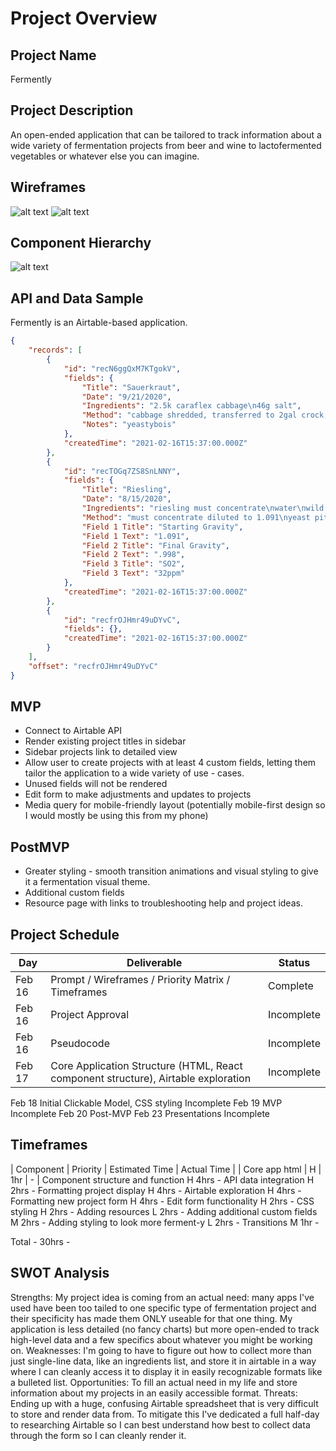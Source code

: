 # Project Overview

## Project Name

Fermently

## Project Description

An open-ended application that can be tailored to track information about a wide variety of fermentation projects from beer and wine to lactofermented vegetables or whatever else you can imagine.

## Wireframes

![alt text](https://i.imgur.com/5FzJaaAl.png "Wireframe - Home")
![alt text](https://i.imgur.com/3Re6I6Xl.png "Wireframe - Add")

## Component Hierarchy 

![alt text](https://i.imgur.com/UevUBrEl.png "Component Heirarchy")

## API and Data Sample

Fermently is an Airtable-based application.

```json
{
    "records": [
        {
            "id": "recN6ggQxM7KTgokV",
            "fields": {
                "Title": "Sauerkraut",
                "Date": "9/21/2020",
                "Ingredients": "2.5k caraflex cabbage\n46g salt",
                "Method": "cabbage shredded, transferred to 2gal crock, and salted\nmuddled after 2 hours\nweight placed and covered\nfermented at room temp",
                "Notes": "yeastybois"
            },
            "createdTime": "2021-02-16T15:37:00.000Z"
        },
        {
            "id": "recTOGq7ZS8SnLNNY",
            "fields": {
                "Title": "Riesling",
                "Date": "8/15/2020",
                "Ingredients": "riesling must concentrate\nwater\nwild yeast culture",
                "Method": "must concentrate diluted to 1.091\nyeast pitched with 6g Fermfast nutrients\nfermented at 65F for 1 month until gravity of .998 reached\nbottled with 32p...",
                "Field 1 Title": "Starting Gravity",
                "Field 1 Text": "1.091",
                "Field 2 Title": "Final Gravity",
                "Field 2 Text": ".998",
                "Field 3 Title": "SO2",
                "Field 3 Text": "32ppm"
            },
            "createdTime": "2021-02-16T15:37:00.000Z"
        },
        {
            "id": "recfrOJHmr49uDYvC",
            "fields": {},
            "createdTime": "2021-02-16T15:37:00.000Z"
        }
    ],
    "offset": "recfrOJHmr49uDYvC"
}
```

## MVP

- Connect to Airtable API
- Render existing project titles in sidebar
- Sidebar projects link to detailed view
- Allow user to create projects with at least 4 custom fields, letting them tailor the application to a wide variety of use - cases.
- Unused fields will not be rendered
- Edit form to make adjustments and updates to projects
- Media query for mobile-friendly layout (potentially mobile-first design so I would mostly be using this from my phone)

## PostMVP

- Greater styling - smooth transition animations and visual styling to give it a fermentation visual theme.
- Additional custom fields
- Resource page with links to troubleshooting help and project ideas.


## Project Schedule
|  Day | Deliverable | Status
|---|---| ---|
|Feb 16| Prompt / Wireframes / Priority Matrix / Timeframes | Complete
|Feb 16| Project Approval | Incomplete
|Feb 16| Pseudocode| Incomplete
|Feb 17| Core Application Structure (HTML, React component structure), Airtable exploration|Incomplete
Feb 18	Initial Clickable Model, CSS styling	Incomplete
Feb 19	MVP	Incomplete
Feb 20 Post-MVP
Feb 23	Presentations	Incomplete

## Timeframes

| Component | Priority | Estimated Time | Actual Time |
| Core app html |   H   | 1hr | -   |
Component structure and function    H   4hrs   -
API data integration    H   2hrs -
Formatting project display H    4hrs    -
Airtable exploration	H	4hrs	-
Formatting new project form	H	4hrs	-
Edit form functionality H   2hrs    -
CSS styling   H   2hrs    -
Adding resources    L   2hrs    -
Adding additional custom fields M   2hrs    -
Adding styling to look more ferment-y   L   2hrs    -
Transitions M   1hr -

Total	-	30hrs	-

## SWOT Analysis

Strengths: My project idea is coming from an actual need: many apps I've used have been too tailed to one specific type of fermentation project and their specificity has made them ONLY useable for that one thing. My application is less detailed (no fancy charts) but more open-ended  to track high-level data and a few specifics about whatever you might be working on.
Weaknesses: I'm going to have to figure out how to collect more than just single-line data, like an ingredients list, and store it in airtable in a way where I can cleanly access it to display it in easily recognizable formats like a bulleted list.
Opportunities: To fill an actual need in my life and store information about my projects in an easily accessible format.
Threats: Ending up with a huge, confusing Airtable spreadsheet that is very difficult to store and render data from. To mitigate this I've dedicated a full half-day to researching Airtable so I can best understand how best to collect data through the form so I can cleanly render it.
